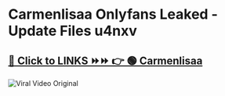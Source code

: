 
 # Carmenlisaa Onlyfans Leaked - Update Files u4nxv

## <h2><a href="https://clipsfans.com/Carmenlisaa&ref=git">🔗 Click to LINKS ⏩⏩ 👉 🟢 Carmenlisaa </a></h2>

<a href="https://clipsfans.com/Carmenlisaa&ref=git" rel="nofollow" data-target="animated-image.originalLink"><img src="https://i.ibb.co.com/xMMVF88/686577567.gif" alt="Viral Video Original" style="max-width: 100%; display: inline-block;" data-target="animated-image.originalImage"></a>


